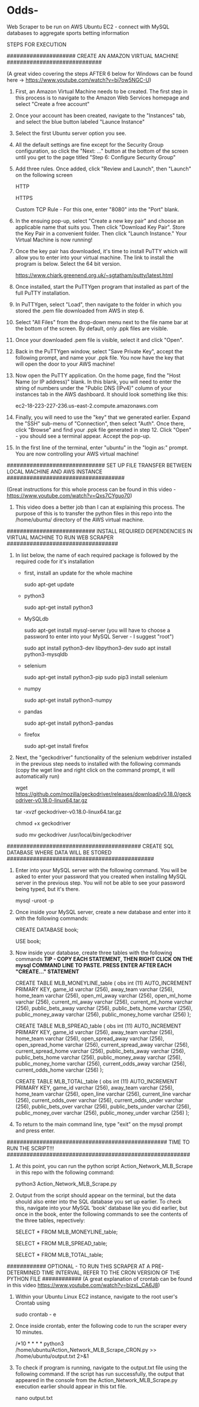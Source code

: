 # Odds-
Web Scraper to be run on AWS Ubuntu EC2 - connect with MySQL databases to aggregate sports betting information

STEPS FOR EXECUTION

##################### CREATE AN AMAZON VIRTUAL MACHINE #############################

(A great video covering the steps AFTER 6 below for Windows can be found here -> https://www.youtube.com/watch?v=bi7ow5NGC-U)


   1. First, an Amazon Virtual Machine needs to be created. The first step in this process is to navigate to the Amazon Web Services           homepage and select "Create a free account" 
   
   2. Once your account has been created, navigate to the "Instances" tab, and select the blue button labeled "Launce Instance"

   3. Select the first Ubuntu server option you see.
   
   4. All the default settings are fine except for the Security Group configuration, so click the "Next: ..." button at the bottom of         the screen until you get to the page titled "Step 6: Configure Security Group"
   
   5. Add three rules. Once added, click "Review and Launch", then "Launch" on the following screen
      
      HTTP 
      
      HTTPS
      
      Custom TCP Rule - For this one, enter "8080" into the "Port" blank.
      
   6. In the ensuing pop-up, select "Create a new key pair" and choose an applicable name that suits you. Then click "Download Key             Pair". Store the Key Pair in a convenient folder. Then click "Launch Instance." Your Virtual Machine is now running!
   
   7. Once the key pair has downloaded, it's time to install PuTTY which will allow you to enter into your virtual                             machine. The link to install the program is below. Select the 64 bit version.  
   
        https://www.chiark.greenend.org.uk/~sgtatham/putty/latest.html
        
   8. Once installed, start the PuTTYgen program that installed as part of the full PuTTY installation. 
   
   9. In PuTTYgen, select "Load", then navigate to the folder in which you stored the .pem file downloaded from AWS in step 6. 
   
   10. Select "All Files" from the drop-down menu next to the file name bar at the bottom of the screen. By default, only .ppk                  files are visible.
   
   11. Once your downloaded .pem file is visible, select it and click "Open". 
   
   12. Back in the PuTTYgen window, select "Save Private Key", accept the following prompt, and name your .ppk file. You now have the          key that will open the door to your AWS machine!
   
   13. Now open the PuTTY application. On the home page, find the "Host Name (or IP address)" blank. In this blank, you will need to            enter the string of numbers under the "Public DNS (IPv4)" column of your instances tab in the AWS dashboard. It should look             something like this:
   
          ec2-18-223-227-236.us-east-2.compute.amazonaws.com
 
   14. Finally, you will need to use the "key" that we generated earlier. Expand the "SSH" sub-menu of "Connection", then select "Auth".        Once there, click "Browse" and find your .ppk file generated in step 12. Click "Open" - you should see a terminal appear. Accept        the pop-up. 
   
   15. In the first line of the terminal, enter "ubuntu" in the "login as:" prompt. You are now controlling your AWS virtual machine!
   
   

############################## SET UP FILE TRANSFER BETWEEN LOCAL MACHINE AND AWS INSTANCE ####################################

(Great instructions for this whole process can be found in this video - https://www.youtube.com/watch?v=Qxs7CYguo70)


  1. This video does a better job than I can at explaining this process. The purpose of this is to transfer the python files in this          repo into the /home/ubuntu/ directory of the AWS virtual machine. 



########################### INSTALL REQUIRED DEPENDENCIES IN VIRTUAL MACHINE TO RUN WEB SCRAPER ##################################


  1. In list below, the name of each required package is followed by the required code for it's installation
  
      - first, install an update for the whole machine
      
          sudo apt-get update
  
      - python3

          sudo apt-get install python3

      - MySQLdb

          sudo apt-get install mysql-server (you will have to choose a password to enter into your MySQL Server - I suggest "root")

          sudo apt install python3-dev libpython3-dev
          sudo apt install python3-mysqldb

      - selenium

          sudo apt-get install python3-pip
          sudo pip3 install selenium

      - numpy

          sudo apt-get install python3-numpy

      - pandas

          sudo apt-get install python3-pandas

      - firefox
      
          sudo apt-get install firefox
          
 2. Next, the "geckodriver" functionality of the selenium webdriver installed in the previous step needs to installed with the following     commands (copy the wget line and right click on the command prompt, it will automatically run)

    wget https://github.com/mozilla/geckodriver/releases/download/v0.18.0/geckodriver-v0.18.0-linux64.tar.gz
  
    tar -xvzf geckodriver-v0.18.0-linux64.tar.gz
  
    chmod +x geckodriver
  
    sudo mv geckodriver /usr/local/bin/geckodriver
  
######################################### CREATE SQL DATABASE WHERE DATA WILL BE STORED #############################################
    
  1. Enter into your MySQL server with the following command. You will be asked to enter your password that you created when installing      MySQL server in the previous step. You will not be able to see your password being typed, but it's there. 
  
      mysql -uroot -p
      
  2. Once inside your MySQL server, create a new database and enter into it with the following commands:

      CREATE DATABASE book;

      USE book;

  3. Now inside your database, create three tables with the following commands 
     **TIP - COPY EACH STATEMENT, THEN RIGHT CLICK ON THE mysql COMMAND LINE TO PASTE. PRESS ENTER AFTER EACH "CREATE..." STATEMENT**
     
      CREATE TABLE MLB_MONEYLINE_table (
      obs int (11) AUTO_INCREMENT PRIMARY KEY, 
      game_id varchar (256), 
      away_team varchar (256),
      home_team varchar (256),
      open_ml_away varchar (256),
      open_ml_home varchar (256),
      current_ml_away varchar (256),
      current_ml_home varchar (256),
      public_bets_away varchar (256),
      public_bets_home varchar (256),
      public_money_away varchar (256),
      public_money_home varchar (256)
      );

      CREATE TABLE MLB_SPREAD_table (
      obs int (11) AUTO_INCREMENT PRIMARY KEY,
      game_id varchar (256), 
      away_team varchar (256),
      home_team varchar (256),
      open_spread_away varchar (256),
      open_spread_home varchar (256),
      current_spread_away varchar (256),
      current_spread_home varchar (256),
      public_bets_away varchar (256),
      public_bets_home varchar (256),
      public_money_away varchar (256),
      public_money_home varchar (256),
      current_odds_away varchar (256),
      current_odds_home varchar (256)
      );

      CREATE TABLE MLB_TOTAL_table (
      obs int (11) AUTO_INCREMENT PRIMARY KEY,
       game_id varchar (256), 
       away_team varchar (256),
       home_team varchar (256),
       open_line varchar (256),
       current_line varchar (256),
       current_odds_over varchar (256),
       current_odds_under varchar (256),
       public_bets_over varchar (256),
       public_bets_under varchar (256),
       public_money_over varchar (256),
       public_money_under varchar (256)
       );

   4. To return to the main command line, type "exit" on the mysql prompt and press enter. 
   

################################################# TIME TO RUN THE SCRIPT!!! ########################################################
    

1. At this point, you can run the python script Action_Network_MLB_Scrape in this repo with the following command:

    python3 Action_Network_MLB_Scrape.py
    

2. Output from the script should appear on the terminal, but the data should also enter into the SQL database you set up earlier. To        check this, navigate into your MySQL 'book' database like you did earlier, but once in the book, enter the following commands to see    the contents of the three tables, repectively:

    SELECT * FROM MLB_MONEYLINE_table;
    
    SELECT * FROM MLB_SPREAD_table;
    
    SELECT * FROM MLB_TOTAL_table;




############ OPTIONAL - TO RUN THIS SCRAPER AT A PRE-DETERMINED TIME INTERVAL, REFER TO THE CRON VERSION OF THE PYTHON FILE ############
(A great explanation of crontab can be found in this video https://www.youtube.com/watch?v=bizxL_CA6J8)

  1. Within your Ubuntu Linux EC2 instance, navigate to the root user's Crontab using 

      sudo crontab - e


  2. Once inside crontab, enter the following code to run the scraper every 10 minutes. 

      /*10 * * * * python3 /home/ubuntu/Action_Network_MLB_Scrape_CRON.py >> /home/ubuntu/output.txt 2>&1


  3. To check if program is running, navigate to the output.txt file using the following command. If the script has run successfully,        the output that appeared in the console from the Action_Network_MLB_Scrape.py execution earlier should appear in this txt file. 

      nano output.txt

 
    
 

    

